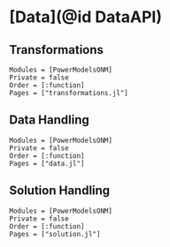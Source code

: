 # [Data](@id DataAPI)

## Transformations

```@autodocs
Modules = [PowerModelsONM]
Private = false
Order = [:function]
Pages = ["transformations.jl"]
```

## Data Handling

```@autodocs
Modules = [PowerModelsONM]
Private = false
Order = [:function]
Pages = ["data.jl"]
```

## Solution Handling

```@autodocs
Modules = [PowerModelsONM]
Private = false
Order = [:function]
Pages = ["solution.jl"]
```
